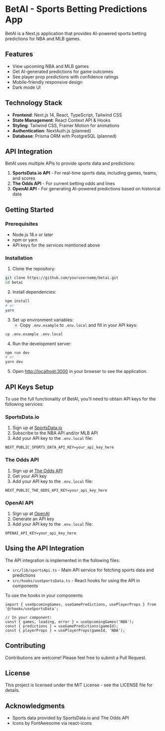 # BetAI - Sports Betting Predictions App

BetAI is a Next.js application that provides AI-powered sports betting predictions for NBA and MLB games.

## Features

- View upcoming NBA and MLB games
- Get AI-generated predictions for game outcomes
- See player prop predictions with confidence ratings
- Mobile-friendly responsive design
- Dark mode UI

## Technology Stack

- **Frontend**: Next.js 14, React, TypeScript, Tailwind CSS
- **State Management**: React Context API & Hooks
- **Styling**: Tailwind CSS, Framer Motion for animations
- **Authentication**: NextAuth.js (planned)
- **Database**: Prisma ORM with PostgreSQL (planned)

## API Integration

BetAI uses multiple APIs to provide sports data and predictions:

1. **SportsData.io API** - For real-time sports data, including games, teams, and scores
2. **The Odds API** - For current betting odds and lines
3. **OpenAI API** - For generating AI-powered predictions based on historical data

## Getting Started

### Prerequisites

- Node.js 18.x or later
- npm or yarn
- API keys for the services mentioned above

### Installation

1. Clone the repository:
```bash
git clone https://github.com/yourusername/betai.git
cd betai
```

2. Install dependencies:
```bash
npm install
# or
yarn
```

3. Set up environment variables:
   - Copy `.env.example` to `.env.local` and fill in your API keys:
```bash
cp .env.example .env.local
```

4. Run the development server:
```bash
npm run dev
# or
yarn dev
```

5. Open [http://localhost:3000](http://localhost:3000) in your browser to see the application.

## API Keys Setup

To use the full functionality of BetAI, you'll need to obtain API keys for the following services:

### SportsData.io
1. Sign up at [SportsData.io](https://sportsdata.io/)
2. Subscribe to the NBA API and/or MLB API
3. Add your API key to the `.env.local` file:
```
NEXT_PUBLIC_SPORTS_DATA_API_KEY=your_api_key_here
```

### The Odds API
1. Sign up at [The Odds API](https://the-odds-api.com/)
2. Get your API key
3. Add your API key to the `.env.local` file:
```
NEXT_PUBLIC_THE_ODDS_API_KEY=your_api_key_here
```

### OpenAI API
1. Sign up at [OpenAI](https://platform.openai.com/)
2. Generate an API key
3. Add your API key to the `.env.local` file:
```
OPENAI_API_KEY=your_api_key_here
```

## Using the API Integration

The API integration is implemented in the following files:

- `src/lib/sportsApi.ts` - Main API service for fetching sports data and predictions
- `src/hooks/useSportsData.ts` - React hooks for using the API in components

To use the hooks in your components:

```tsx
import { useUpcomingGames, useGamePredictions, usePlayerProps } from '@/hooks/useSportsData';

// In your component:
const { games, loading, error } = useUpcomingGames('NBA');
const { predictions } = useGamePredictions(gameId);
const { playerProps } = usePlayerProps(gameId, 'NBA');
```

## Contributing

Contributions are welcome! Please feel free to submit a Pull Request.

## License

This project is licensed under the MIT License - see the LICENSE file for details.

## Acknowledgments

- Sports data provided by SportsData.io and The Odds API
- Icons by FontAwesome via react-icons 